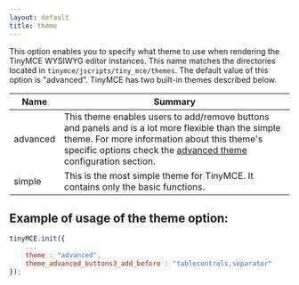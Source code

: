 ```yaml
---
layout: default
title: theme
---
```


This option enables you to specify what theme to use when rendering the TinyMCE WYSIWYG editor instances. This name matches the directories located in `tinymce/jscripts/tiny_mce/themes`. The default value of this option is "advanced". TinyMCE has two built-in themes described below.

| Name | Summary |
| --- | --- |
| advanced | This theme enables users to add/remove buttons and panels and is a lot more flexible than the simple theme. For more information about this theme's specific options check the [advanced theme](../configuration/Configuration3x@Advanced_theme) configuration section. |
| simple | This is the most simple theme for TinyMCE. It contains only the basic functions. |

## Example of usage of the theme option:

```js
tinyMCE.init({
	...
	theme : "advanced",
	theme_advanced_buttons3_add_before : "tablecontrols,separator"
});
```
